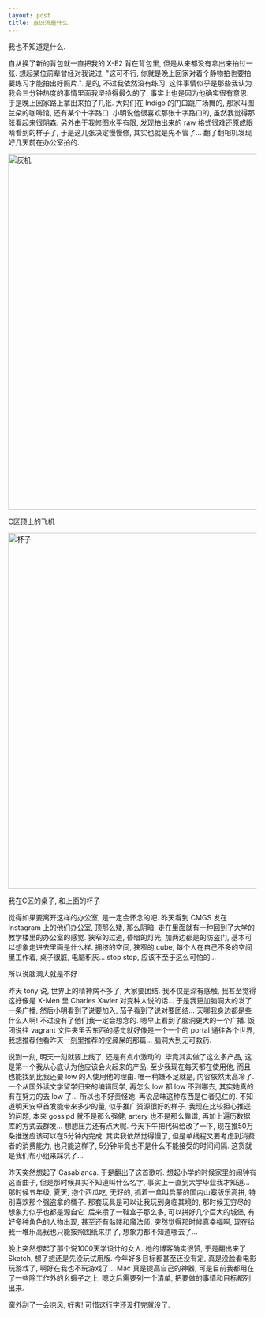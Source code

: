 ```yaml
---
layout: post
title: 意识流是什么
---
```


我也不知道是什么.

自从换了新的背包就一直把我的 X-E2 背在背包里, 但是从来都没有拿出来拍过一张. 想起某位前辈曾经对我说过, "这可不行, 你就是晚上回家对着个静物拍也要拍, 要练习才能拍出好照片.". 是的, 不过我依然没有练习. 这件事情似乎是那些我认为我会三分钟热度的事情里面我坚持得最久的了, 事实上也是因为他确实很有意思.
于是晚上回家路上拿出来拍了几张. 大妈们在 Indigo 的门口跳广场舞的, 那家叫图兰朵的咖啡馆, 还有某个十字路口. 小明说他很喜欢那张十字路口的, 虽然我觉得那张看起来很阴森. 另外由于我修图水平有限, 发现拍出来的 raw 格式很难还原成眼睛看到的样子了, 于是这几张决定慢慢修, 其实也就是先不管了...
翻了翻相机发现好几天前在办公室拍的.

<img src="http://muroq.qiniudn.com/photo-%E8%B1%86%E7%93%A3-C%E5%8C%BA%E9%A1%B6%E4%B8%8A%E7%9A%84%E9%A3%9E%E6%9C%BA.jpg" alt="灰机" style="width:720px;" class="center"/>
<p class="center">C区顶上的飞机</p>

<img src="http://muroq.qiniudn.com/photo-%E8%B1%86%E7%93%A3-%E6%88%91%E5%9C%A8C%E5%8C%BA%E7%9A%84%E6%A1%8C%E5%AD%90.jpg" alt="杯子" style="width:720px;" class="center"/>
<p class="center">我在C区的桌子, 和上面的杯子</p>

觉得如果要离开这样的办公室, 是一定会怀念的吧. 昨天看到 CMGS 发在 Instagram 上的他们办公室, 顶那么矮, 那么阴暗, 走在里面就有一种回到了大学的教学楼里的办公室的感觉. 狭窄的过道, 昏暗的灯光, 加两边都是的防盗门, 基本可以想象走进去里面是什么样. 拥挤的空间, 狭窄的 cube, 每个人在自己不多的空间里工作着, 桌子很脏, 电脑积灰... stop stop, 应该不至于这么可怕的...

所以说脑洞大就是不好.

昨天 tony 说, 世界上的精神病不多了, 大家要团结. 我不仅是深有感触, 我甚至觉得这好像是 X-Men 里 Charles Xavier 对变种人说的话... 于是我更加脑洞大的发了一条广播, 然后小明看到了说要加入, 茄子看到了说对要团结... 天哪我身边都是些什么人啊! 不过没有了他们我一定会想念的. 
嗯早上看到了脑洞更大的一个广播. 饭团说往 vagrant 文件夹里丢东西的感觉就好像是一个一个的 portal 通往各个世界, 我想推荐他看昨天一刻里推荐的挖鼻屎的那篇... 脑洞大到无可救药.

说到一刻, 明天一刻就要上线了, 还是有点小激动的. 毕竟其实做了这么多产品, 这是第一个我从心底认为他应该会火起来的产品. 至少我现在每天都在使用他, 而且也能找到比我还要 low 的人使用他的理由. 唯一稍嫌不足就是, 内容依然太高冷了. 一个从国外读文学留学归来的编辑同学, 再怎么 low 都 low 不到哪去, 其实她真的有在努力的去 low 了... 所以也不好责怪她. 再说品味这种东西是仁者见仁的. 不知道明天安卓首发能带来多少的量, 似乎推广资源很好的样子. 我现在比较担心推送的问题, 本来 gossipd 就不是那么强健, artery 也不是那么靠谱, 再加上遍历数据库的方式去群发... 想想压力还有点大呢. 今天下午把代码给改了一下, 现在推50万条推送应该可以在5分钟内完成. 其实我依然觉得慢了, 但是单线程又要考虑到消费者的消费能力, 也只能这样了, 5分钟毕竟也不是什么不能接受的时间间隔. 这货就是我们帮小组来踩坑了...

昨天突然想起了 Casablanca. 于是翻出了这首歌听. 想起小学的时候家里的闹钟有这首曲子, 但是那时候其实不知道叫什么名字, 事实上一直到大学毕业我才知道... 那时候五年级, 夏天, 抱个西瓜吃, 无籽的, 抓着一盒叫启蒙的国内山寨版乐高拼, 特别喜欢那个强盗拿的桶子. 那套玩具是可以让我玩到身临其境的, 那时候无穷尽的想象力似乎也都是源自它. 后来攒了一鞋盒子那么多, 可以拼好几个巨大的城堡, 有好多种角色的人物出现, 甚至还有骷髅和魔法师. 突然觉得那时候真幸福啊, 现在给我一堆乐高我也只能按照图纸来拼了, 想象力都不知道哪去了...

晚上突然想起了那个说1000天学设计的女人. 她的博客确实很赞, 于是翻出来了 Sketch, 想了想还是先没玩试用版. 今年好多目标都甚至还没有定, 真是没脸看电影玩游戏了, 啊好在我也不玩游戏了... Mac 真是提高自己的神器, 可是目前我都用在了一些除工作外的幺蛾子之上, 嗯之后需要列一个清单, 把要做的事情和目标都列出来.

窗外刮了一会凉风, 好爽! 可惜这行字还没打完就没了.
